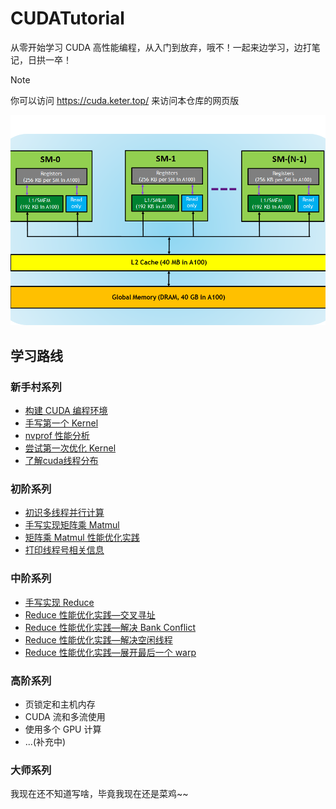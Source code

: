 # CUDATutorial

从零开始学习 CUDA 高性能编程，从入门到放弃，哦不！一起来边学习，边打笔记，日拱一卒！



> [!NOTE]
> 你可以访问 https://cuda.keter.top/ 来访问本仓库的网页版

![memory-hierarcy](./img/memory-hierarchy-in-gpus.png)

## 学习路线

### 新手村系列

+ [构建 CUDA 编程环境](./docs/01_build_dev_env/)
+ [手写第一个 Kernel](./docs/02_first_kernel/)
+ [nvprof 性能分析](./docs/03_nvprof_usage/)
+ [尝试第一次优化 Kernel](./docs/04_first_refine_kernel/)
+ [了解cuda线程分布](./docs/10_what_my_id/)

### 初阶系列

+ [初识多线程并行计算](./docs/05_intro_parallel/)
+ [手写实现矩阵乘 Matmul](./docs/06_impl_matmul/)
+ [矩阵乘 Matmul 性能优化实践](./docs/07_optimize_matmul/)
+ [打印线程号相关信息](./docs/10_what_my_id/)

### 中阶系列

+ [手写实现 Reduce](./docs/08_impl_reduce/)
+ [Reduce 性能优化实践—交叉寻址](./docs/09_optimize_reduce/01_interleaved_addressing/README.md)
+ [Reduce 性能优化实践—解决 Bank Conflict](./docs/09_optimize_reduce/02_bank_conflict/README.md)
+ [Reduce 性能优化实践—解决空闲线程](./docs/09_optimize_reduce/03_idle_threads_free/README.md)
+ [Reduce 性能优化实践—展开最后一个 warp](./docs/09_optimize_reduce/04_unroll/README.md)

### 高阶系列

+ 页锁定和主机内存
+ CUDA 流和多流使用
+ 使用多个 GPU 计算
+ ...(补充中)

### 大师系列

我现在还不知道写啥，毕竟我现在还是菜鸡~~
